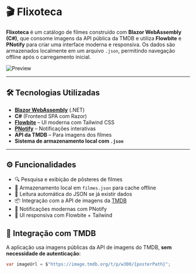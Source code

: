 # 🎬 Flixoteca

**Flixoteca** é um catálogo de filmes construído com **Blazor WebAssembly (C#)**, que consome imagens da API pública da TMDB e utiliza **Flowbite** e **PNotify** para criar uma interface moderna e responsiva. Os dados são armazenados localmente em um arquivo `.json`, permitindo navegação offline após o carregamento inicial.

![Preview](preview.png)

---

## 🛠️ Tecnologias Utilizadas

- **[Blazor WebAssembly](https://dotnet.microsoft.com/en-us/apps/aspnet/web-apps/blazor)** (.NET)
- **C#** (Frontend SPA com Razor)
- **[Flowbite](https://flowbite.com/)** – UI moderna com Tailwind CSS
- **[PNotify](https://sciactive.com/pnotify/)** – Notificações interativas
- **API da TMDB** – Para imagens dos filmes
- **Sistema de armazenamento local com `.json`**

---

## ⚙️ Funcionalidades

- 🔍 Pesquisa e exibição de pôsteres de filmes
- 💾 Armazenamento local em `filmes.json` para cache offline
- 🧠 Leitura automática do JSON se já existir dados
- 📦 Integração com a API de imagens da [TMDB](https://image.tmdb.org/t/p/w300)
- 🔔 Notificações modernas com PNotify
- 🎨 UI responsiva com Flowbite + Tailwind

## 🔌 Integração com TMDB

A aplicação usa imagens públicas da API de imagens do TMDB, **sem necessidade de autenticação**:

```csharp
var imageUrl = $"https://image.tmdb.org/t/p/w300/{posterPath}";
